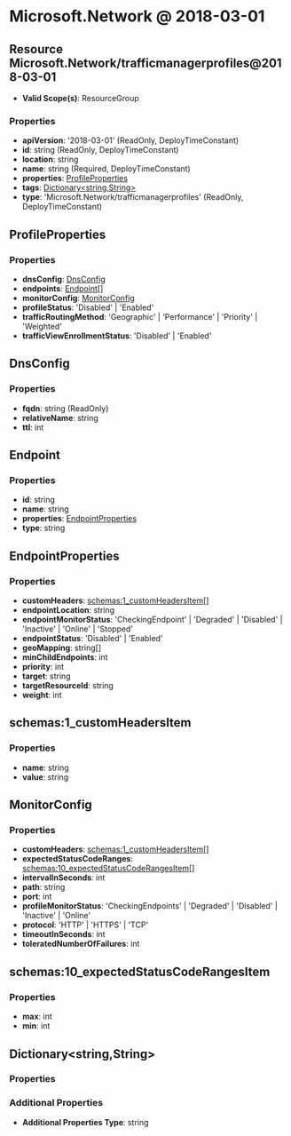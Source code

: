 # Microsoft.Network @ 2018-03-01

## Resource Microsoft.Network/trafficmanagerprofiles@2018-03-01
* **Valid Scope(s)**: ResourceGroup
### Properties
* **apiVersion**: '2018-03-01' (ReadOnly, DeployTimeConstant)
* **id**: string (ReadOnly, DeployTimeConstant)
* **location**: string
* **name**: string (Required, DeployTimeConstant)
* **properties**: [ProfileProperties](#profileproperties)
* **tags**: [Dictionary<string,String>](#dictionarystringstring)
* **type**: 'Microsoft.Network/trafficmanagerprofiles' (ReadOnly, DeployTimeConstant)

## ProfileProperties
### Properties
* **dnsConfig**: [DnsConfig](#dnsconfig)
* **endpoints**: [Endpoint](#endpoint)[]
* **monitorConfig**: [MonitorConfig](#monitorconfig)
* **profileStatus**: 'Disabled' | 'Enabled'
* **trafficRoutingMethod**: 'Geographic' | 'Performance' | 'Priority' | 'Weighted'
* **trafficViewEnrollmentStatus**: 'Disabled' | 'Enabled'

## DnsConfig
### Properties
* **fqdn**: string (ReadOnly)
* **relativeName**: string
* **ttl**: int

## Endpoint
### Properties
* **id**: string
* **name**: string
* **properties**: [EndpointProperties](#endpointproperties)
* **type**: string

## EndpointProperties
### Properties
* **customHeaders**: [schemas:1_customHeadersItem](#schemas1customheadersitem)[]
* **endpointLocation**: string
* **endpointMonitorStatus**: 'CheckingEndpoint' | 'Degraded' | 'Disabled' | 'Inactive' | 'Online' | 'Stopped'
* **endpointStatus**: 'Disabled' | 'Enabled'
* **geoMapping**: string[]
* **minChildEndpoints**: int
* **priority**: int
* **target**: string
* **targetResourceId**: string
* **weight**: int

## schemas:1_customHeadersItem
### Properties
* **name**: string
* **value**: string

## MonitorConfig
### Properties
* **customHeaders**: [schemas:1_customHeadersItem](#schemas1customheadersitem)[]
* **expectedStatusCodeRanges**: [schemas:10_expectedStatusCodeRangesItem](#schemas10expectedstatuscoderangesitem)[]
* **intervalInSeconds**: int
* **path**: string
* **port**: int
* **profileMonitorStatus**: 'CheckingEndpoints' | 'Degraded' | 'Disabled' | 'Inactive' | 'Online'
* **protocol**: 'HTTP' | 'HTTPS' | 'TCP'
* **timeoutInSeconds**: int
* **toleratedNumberOfFailures**: int

## schemas:10_expectedStatusCodeRangesItem
### Properties
* **max**: int
* **min**: int

## Dictionary<string,String>
### Properties
### Additional Properties
* **Additional Properties Type**: string

